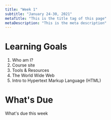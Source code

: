 ```yaml
---
title: "Week 1"
subtitle: "January 24-30, 2021"
metaTitle: "This is the title tag of this page"
metaDescription: "This is the meta description"
---
```


# Learning Goals
1. Who am I?
1. Course site
1. Tools & Resources
1. The World Wide Web
1. Intro to Hypertext Markup Language (HTML)

# What's Due
What's due this week